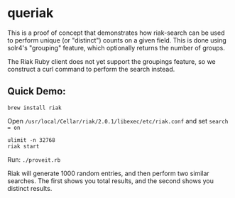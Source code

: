 # queriak

This is a proof of concept that demonstrates how riak-search can be used to
perform unique (or "distinct") counts on a given field. This is done using
solr4's "grouping" feature, which optionally returns the number of groups.

The Riak Ruby client does not yet support the groupings feature, so we construct
a curl command to perform the search instead.

## Quick Demo:

`brew install riak`

Open `/usr/local/Cellar/riak/2.0.1/libexec/etc/riak.conf` and set `search = on`

```
ulimit -n 32768
riak start
```

Run: `./proveit.rb`

Riak will generate 1000 random entries, and then perform two similar searches.
The first shows you total results, and the second shows you distinct results.
